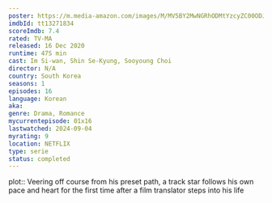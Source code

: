 ```yaml
---
poster: https://m.media-amazon.com/images/M/MV5BY2MwNGRhODMtYzcyZC00ODJmLWFhOTYtYWI1YjM4OTczNGRhXkEyXkFqcGdeQXVyNDY5MjMyNTg@._V1_SX300.jpg
imdbId: tt13271834
scoreImdb: 7.4
rated: TV-MA
released: 16 Dec 2020
runtime: 47S min
cast: Im Si-wan, Shin Se-Kyung, Sooyoung Choi
director: N/A
country: South Korea
seasons: 1
episodes: 16
language: Korean
aka: 
genre: Drama, Romance
mycurrentepisode: 01x16
lastwatched: 2024-09-04
myrating: 9
location: NETFLIX
type: serie
status: completed
---
```


plot:: Veering off course from his preset path, a track star follows his own pace and heart for the first time after a film translator steps into his life